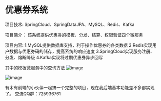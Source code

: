 # 优惠券系统

项目技术:
SpringCloud、SpringDataJPA、MySQL、Redis、Kafka 

项目简介：
该系统提供优惠券的模板、分发、结算、权限验证四个微服务

项目内容:
1.MySQL提供数据库支持，利于操作优惠券的各类数据
2 Redis实现用户数据与优惠券码的储存，提高系统的响应速度
3.SpringCloud实现服务注册、分发、熔断降级
4.Kafka实现将过期优惠券异步回写

其中的模板微服务中的查询方法
![image](https://user-images.githubusercontent.com/67719239/119512095-98752680-bda5-11eb-8f00-d00aaec52fad.png)


![image](https://user-images.githubusercontent.com/67719239/119512225-b478c800-bda5-11eb-8612-7859da575821.png)

有木有前端的小伙伴一起搞一个完整的项目，现在我后端基本功能差不多都实现了。
交流QQ群：725936761
